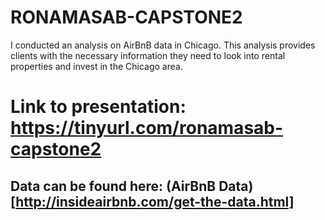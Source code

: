# RONAMASAB-CAPSTONE2

I conducted an analysis on AirBnB data in Chicago. This analysis provides clients with the necessary information they need to look into rental properties and invest in the Chicago area. 

# Link to presentation: https://tinyurl.com/ronamasab-capstone2

## Data can be found here: (AirBnB Data)[http://insideairbnb.com/get-the-data.html]
